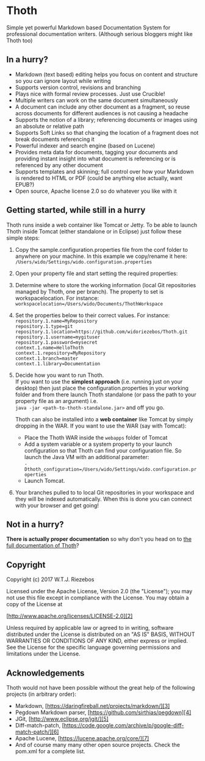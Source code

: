 # Thoth
Simple yet powerful Markdown based Documentation System for professional documentation writers. (Although serious bloggers might like Thoth too)

## In a hurry?
- Markdown (text based) editing helps you focus on content and structure so you can ignore layout while writing
- Supports version control, revisions and branching
- Plays nice with formal review processes. Just use Crucible!
- Multiple writers can work on the same document simultaneously
- A document can include any other document as a fragment, so reuse across documents for different audiences is not causing a headache
- Supports the notion of a library; referencing documents or images using an absolute or relative path
- Supports Soft Links so that changing the location of a fragment does not break documents referencing it
- Powerful indexer and search engine (based on Lucene)
- Provides meta data for documents, tagging your documents and providing instant insight into what document is referencing or is referenced by any other document
- Supports templates and skinning; full control over how your Markdown is rendered to HTML or PDF (could be anything else actually, want EPUB?)
- Open source, Apache license 2.0 so do whatever you like with it

## Getting started, while still in a hurry
Thoth runs inside a web container like Tomcat or Jetty. To be able to launch Thoth inside Tomcat (either standalone or in Eclipse) just follow these simple steps:

1. Copy the sample.configuration.properties file from the conf folder to anywhere on your machine. In this example we copy/rename it here: `/Users/wido/Settings/wido.configuration.properties`
2. Open your property file and start setting the required properties:
3. Determine where to store the working information (local Git repositories managed by Thoth, one per branch). The property to set is workspacelocation. For instance:  
	`workspacelocation=/Users/wido/Documents/ThothWorkspace`
4. Set the properties below to their correct values. For instance:  
	`repository.1.name=MyRepository`  
	`repository.1.type=git`  
	`repository.1.location=https://github.com/widoriezebos/Thoth.git`  
	`repository.1.username=mygituser`  
	`repository.1.password=mysecret`  
	`context.1.name=HelloThoth`  
	`context.1.repository=MyRepository`  
	`context.1.branch=master`  
	`context.1.library=Documentation`
5. Decide how you want to run Thoth.  
	If you want to use the **simplest approach** (i.e. running just on your desktop) then just place the configuration.properties in your working folder and from there launch Thoth standalone (or pass the path to your property file as an argument) i.e.  
	`java -jar <path-to-thoth-standalone.jar>` and off you go.

	Thoth can also be installed into a **web container** like Tomcat by simply dropping in the WAR. If you want to use the WAR (say with Tomcat):
	- Place the Thoth WAR inside the `webapps` folder of Tomcat
	- Add a system variable or a system property to your launch configuration so that Thoth can find your configuration file. So launch the Java VM with an additional parameter:  
		`-Dthoth_configuration=/Users/wido/Settings/wido.configuration.properties`
	- Launch Tomcat.
6. Your branches pulled to to local Git repositories in your workspace and they will be indexed automatically. When this is done you can connect  
	with your browser and get going!

## Not in a hurry?
**There is actually proper documentation** so why don't you head on to [the full documentation of Thoth][1]?

## Copyright
Copyright (c) 2017 W.T.J. Riezebos

Licensed under the Apache License, Version 2.0 (the "License");
you may not use this file except in compliance with the License.
You may obtain a copy of the License at

[http://www.apache.org/licenses/LICENSE-2.0][2]

Unless required by applicable law or agreed to in writing, software
distributed under the License is distributed on an "AS IS" BASIS,
WITHOUT WARRANTIES OR CONDITIONS OF ANY KIND, either express or implied.
See the License for the specific language governing permissions and
limitations under the License.

## Acknowledgements
Thoth would not have been possible without the great help of the following projects (in arbitrary order):

- Markdown, [https://daringfireball.net/projects/markdown/][3]
- Pegdown Markdown parser, [https://github.com/sirthias/pegdown][4]
- JGit, [http://www.eclipse.org/jgit/][5]
- Diff-match-patch, [https://code.google.com/archive/p/google-diff-match-patch/][6]
- Apache Lucene, [https://lucene.apache.org/core/][7]
- And of course many many other open source projects. Check the pom.xml for a complete list. 

[1]:	Thoth-Documentation.pdf
[2]:	http://www.apache.org/licenses/LICENSE-2.0
[3]:	https://daringfireball.net/projects/markdown/
[4]:	https://github.com/sirthias/pegdown
[5]:	http://www.eclipse.org/jgit/
[6]:	https://code.google.com/archive/p/google-diff-match-patch/
[7]:	https://lucene.apache.org/core/
